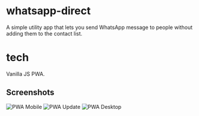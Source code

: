 # whatsapp-direct
A simple utility app that lets you send WhatsApp message to people without adding them to the contact list.

# tech
Vanilla JS  PWA.

## Screenshots

![PWA Mobile][PWA Mobile]
![PWA Update][PWA Update]
![PWA Desktop][PWA Desktop]


[PWA Mobile]: https://github.com/ashish-r/whatsapp-direct/blob/master/screenshots/Screenshot_20191011-042640.jpg
[PWA Update]: https://github.com/ashish-r/whatsapp-direct/blob/master/screenshots/Screenshot_20191011-042616.jpg
[PWA Desktop]: https://github.com/ashish-r/whatsapp-direct/blob/master/screenshots/Screenshot%20from%202019-10-11%2004-24-50.png
